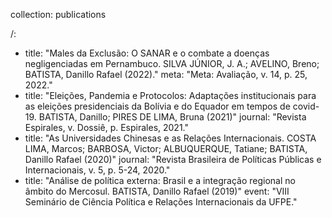 collection: publications

/:
  - title: "Males da Exclusão: O SANAR e o combate a doenças negligenciadas em Pernambuco. SILVA JÚNIOR, J. A.; AVELINO, Breno; BATISTA, Danillo Rafael (2022)."
    meta: "Meta: Avaliação, v. 14, p. 25, 2022."
  - title: "Eleições, Pandemia e Protocolos: Adaptações institucionais para as eleições presidenciais da Bolívia e do Equador em tempos de covid-19. BATISTA, Danillo; PIRES DE LIMA, Bruna (2021)"
    journal: "Revista Espirales, v. Dossiê, p. Espirales, 2021."  
  - title: "As Universidades Chinesas e as Relações Internacionais. COSTA LIMA, Marcos; BARBOSA, Victor; ALBUQUERQUE, Tatiane; BATISTA, Danillo Rafael (2020)"
    journal: "Revista Brasileira de Políticas Públicas e Internacionais, v. 5, p. 5-24, 2020."
  - title: "Análise de política externa: Brasil e a integração regional no âmbito do Mercosul. BATISTA, Danillo Rafael (2019)"
    event: "VIII Seminário de Ciência Política e Relações Internacionais da UFPE."
